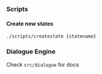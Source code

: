 ### Scripts

#### Create new states
`./scripts/createstate {statename}`

### Dialogue Engine
Check `src/dialogue` for docs
